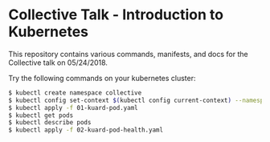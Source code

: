 # Collective Talk - Introduction to Kubernetes

This repository contains various commands, manifests, and docs for the Collective talk on 05/24/2018.

Try the following commands on your kubernetes cluster:

```bash
$ kubectl create namespace collective
$ kubectl config set-context $(kubectl config current-context) --namespace=collective
$ kubectl apply -f 01-kuard-pod.yaml
$ kubectl get pods
$ kubectl describe pods
$ kubectl apply -f 02-kuard-pod-health.yaml
```

